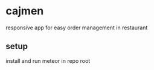 # cajmen

responsive app for easy order management in restaurant

## setup

install and run meteor in repo root
